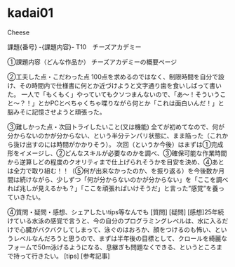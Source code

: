 # kadai01
Cheese

課題{番号} -{課題内容}-
T10　チーズアカデミー

①課題内容（どんな作品か）
チーズアカデミーの概要ページ

②工夫した点・こだわった点
100点を求めるのではなく、制限時間を自分で設け、その時間内で仕様書に何とか近づけようと文字通り歯を食いしばって書いた。
一人で「もくもく」やっていてもクソつまんないので、「あ～！そういうこと～？！」とかPCとべちゃくちゃ喋りながら何とか「これは面白いんだ！」と脳みそに記憶させようと頑張った。

③難しかった点・次回トライしたいこと(又は機能)
全てが初めてなので、何が分からないのかが分からない、という半分テンパリ状態に、まま陥った（これから抜け出すのには時間がかかりそう）。
次回（というか今後）はまずは①完成形をイメージし、②どんなスキルが必要なのかを調べ、③確保可能な作業時間から逆算しどの程度のクオリティまで仕上げられそうかを目安を決め、④あとは全力で取り組む！！（⑤何が出来なかったのか、を振り返る）を今後数か月間は続けながら、少しずつ「何が分からないのかが分からない」を「ここを調べれば兆しが見えるかも？」「ここを頑張ればいけそうだ」と言った”感覚”を養っていきたい。

④質問・疑問・感想、シェアしたいtips等なんでも
[質問]
[疑問]
[感想]25年続けている水泳の感覚で言うと、今の自分のプログラミングレベルは、水に入るだけで心臓がバクバクしてしまって、泳ぐのはおろか、顔をつけるのも怖い、というレベルなんだろうと思うので、まずは半年後の目標として、クロールを綺麗なフォームで50m泳げるようになる、息継ぎも問題なくできる、というところまで持って行きたい。
[tips]
[参考記事]
